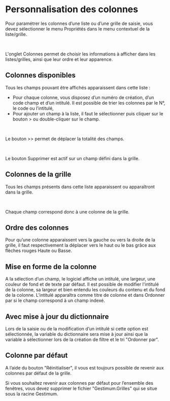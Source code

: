 # Personnalisation des colonnes


Pour paramétrer les colonnes d’une liste ou d’une grille de saisie, vous devez sélectionner le menu Propriétés dans le menu contextuel de la liste/grille.


 


L'onglet Colonnes permet de choisir les informations à afficher dans les listes/grilles, ainsi que leur ordre et leur apparence.


## Colonnes disponibles


Tous les champs pouvant être affichés apparaissent dans cette liste :


* Pour chaque colonne, vous disposez d’un numéro de création, d’un code champ et d’un intitulé. Il est possible de trier les colonnes par le N°, le code ou l’intitulé,
* Pour ajouter un champ à la liste, il faut le sélectionner puis cliquer sur le bouton > ou double-cliquer sur le champ.


 


Le bouton >> permet de déplacer la totalité des champs.


 


Le bouton Supprimer est actif sur un champ défini dans la grille.


## Colonnes de la grille


Tous les champs présents dans cette liste apparaissent ou apparaîtront dans la grille.


 


Chaque champ correspond donc à une colonne de la grille.


## Ordre des colonnes


Pour qu’une colonne apparaissent vers la gauche ou vers la droite de la grille, il faut respectivement la déplacer vers le haut ou le bas grâce aux flèches rouges Haute ou Basse.


## Mise en forme de la colonne


A la sélection d’un champ, le logiciel affiche un intitulé, une largeur, une couleur de fond et de texte par défaut. Il est possible de modifier l'intitulé de la colonne, sa largeur et bien entendu les couleurs du contenu et du fond de la colonne. L’intitulé apparaîtra comme titre de colonne et dans Ordonner par si le champ correspond à un champ indexé.


## Avec mise à jour du dictionnaire


Lors de la saisie ou de la modification d’un intitulé si cette option est sélectionnée, la variable du dictionnaire sera mise à jour ainsi que la variable à sélectionner lors de la création de filtre et le tri "Ordonner par".


## Colonne par défaut


A l’aide du bouton "Réinitialiser", il vous est toujours possible de revenir aux colonnes par défaut de la grille.


Si vous souhaitez revenir aux colonnes par défaut pour l’ensemble des fenêtres, vous devez supprimer le fichier "Gestimum.Grilles" qui se situe sous la racine Gestimum.


